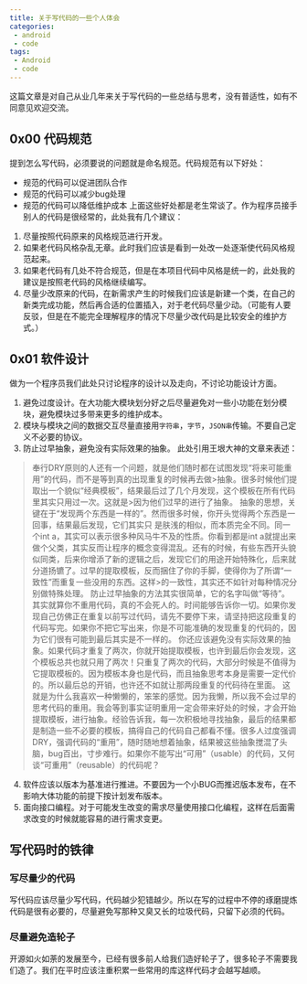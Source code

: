 ```yaml
---
title: 关于写代码的一些个人体会
categories:
 - android
 - code
tags:
 - Android
 - code
---
```


这篇文章是对自己从业几年来关于写代码的一些总结与思考，没有普适性，如有不同意见欢迎交流。

## 0x00 代码规范
提到怎么写代码，必须要说的问题就是命名规范。代码规范有以下好处：
* 规范的代码可以促进团队合作 
* 规范的代码可以减少bug处理
* 规范的代码可以降低维护成本
上面这些好处都是老生常谈了。作为程序员接手别人的代码是很经常的，此处我有几个建议：
1. 尽量按照代码原来的风格规范进行开发。
2. 如果老代码风格杂乱无章。此时我们应该是看到一处改一处逐渐使代码风格规范起来。
3. 如果老代码有几处不符合规范，但是在本项目代码中风格是统一的，此处我的建议是按照老代码的风格继续编写。
4. 尽量少改原来的代码，在新需求产生的时候我们应该是新建一个类，在自己的新类完成功能，然后再合适的位置插入，对于老代码尽量少动。（可能有人要反驳，但是在不能完全理解程序的情况下尽量少改代码是比较安全的维护方式。）

## 0x01 软件设计
做为一个程序员我们此处只讨论程序的设计以及走向，不讨论功能设计方面。
1. 避免过度设计。在大功能大模块划分好之后尽量避免对一些小功能在划分模块，避免模块过多带来更多的维护成本。
2. 模块与模块之间的数据交互尽量直接用`字符串`，`字节`，`JSON串`传输。不要自己定义不必要的协议。
3. 防止过早抽象，避免没有实际效果的抽象。
此处引用王垠大神的文章来表述：
>  奉行DRY原则的人还有一个问题，就是他们随时都在试图发现“将来可能重用”的代码，而不是等到真的出现重复的时候再去做>抽象。很多时候他们提取出一个貌似“经典模板”，结果最后过了几个月发现，这个模板在所有代码里其实只用过一次。这就是>因为他们过早的进行了抽象。
>  抽象的思想，关键在于“发现两个东西是一样的”。然而很多时候，你开头觉得两个东西是一回事，结果最后发现，它们其实只 是肤浅的相似，而本质完全不同。同一个int a，其实可以表示很多种风马牛不及的性质。你看到都是int a就提出来做个父类，其实反而让程序的概念变得混乱。还有的时候，有些东西开头貌似同类，后来你增添了新的逻辑之后，发现它们的用途开始特殊化，后来就分道扬镳了。过早的提取模板，反而捆住了你的手脚，使得你为了所谓“一致性”而重复一些没用的东西。这样>的一致性，其实还不如针对每种情况分别做特殊处理。
>  防止过早抽象的方法其实很简单，它的名字叫做“等待”。其实就算你不重用代码，真的不会死人的。时间能够告诉你一切。如果你发现自己仿佛正在重复以前写过代码，请先不要停下来，请坚持把这段重复的代码写完。如果你不把它写出来，你是不可能准确的发现重复的代码的，因为它们很有可能到最后其实是不一样的。
>  你还应该避免没有实际效果的抽象。如果代码才重复了两次，你就开始提取模板，也许到最后你会发现，这个模板总共也就只用了两次！只重复了两次的代码，大部分时候是不值得为它提取模板的。因为模板本身也是代码，而且抽象思考本身是需要一定代价的。所以最后总的开销，也许还不如就让那两段重复的代码待在里面。
>  这就是为什么我喜欢一种懒懒的，笨笨的感觉。因为我懒，所以我不会过早的思考代码的重用。我会等到事实证明重用一定会带来好处的时候，才会开始提取模板，进行抽象。经验告诉我，每一次积极地寻找抽象，最后的结果都是制造一些不必要的模板，搞得自己的代码自己都看不懂。很多人过度强调DRY，强调代码的“重用”，随时随地想着抽象，结果被这些抽象搅混了头脑，bug百出，寸步难行。如果你不能写出“可用”（usable）的代码，又何谈“可重用”（reusable）的代码呢？
4. 软件应该以版本为基准进行推进。不要因为一个小BUG而推迟版本发布，在不影响大体功能的前提下按计划发布版本。
5. 面向接口编程。对于可能发生改变的需求尽量使用接口化编程，这样在后面需求改变的时候就能容易的进行需求变更。

## 写代码时的铁律
### 写尽量少的代码
写代码应该尽量少写代码，代码越少犯错越少。所以在写的过程中不停的琢磨提炼代码是很有必要的，尽量避免写那种又臭又长的垃圾代码，只留下必须的代码。

### 尽量避免造轮子
开源如火如荼的发展至今，已经有很多前人给我们造好轮子了，很多轮子不需要我们造了。我们在平时应该注重积累一些常用的库这样代码才会越写越顺。